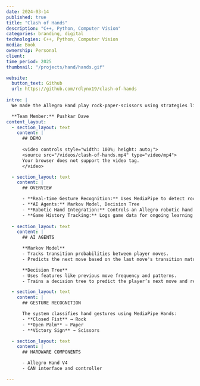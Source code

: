 ```yaml
---
date: 2024-03-14
published: true
title: "Clash of Hands"
description: "C++, Python, Computer Vision"
categories: branding, digital
technologies: C++, Python, Computer Vision
media: Book
ownership: Personal
client:
time_period: 2025
thumbnail: "/projects/hand/hands.gif"

website:
  button_text: Github
  url: https://github.com/rdlynx19/clash-of-hands
      
intro: |
  We made the Allegro Hand play rock-paper-scissors using strategies like a decision tree classifier and a Markov model, allowing the AI to improve over time by learning from previous games.

  **Team Member:** Pushkar Dave
content_layout:
  - section_layout: text  
    content: |
      ## DEMO
      
      <video controls style="width: 100%; height: auto;">
      <source src="/videos/clash-of-hands.mp4" type="video/mp4">
      Your browser does not support the video tag.
      </video>

  - section_layout: text
    content: |
      ## OVERVIEW

      - **Real-time Gesture Recognition:** Uses MediaPipe to detect rock, paper, and scissors from live webcam input.
      - **AI Agents:** Markov Model, Decision Tree
      - **Robotic Hand Integration:** Controls an Allegro robotic hand via CAN bus to perform AI moves.
      - **Game History Tracking:** Logs game data for ongoing learning and behavior prediction.
  
  - section_layout: text
    content: |
      ## AI AGENTS

      **Markov Model**
      - Tracks transition probabilities between player moves.
      - Predicts the next move based on the last move's transition matrix.

      **Decision Tree**
      - Uses features like previous move frequency and patterns.
      - Trains a decision tree to predict the player’s next move and respond optimally.

  - section_layout: text
    content: |
      ## GESTURE RECOGNITION

      The system classifies hand gestures using MediaPipe Hands:
      - **Closed Fist** → Rock
      - **Open Palm** → Paper
      - **Victory Sign** → Scissors

  - section_layout: text
    content: |
      ## HARDWARE COMPONENTS

      - Allegro Hand V4
      - CAN interface and controller

---
```

